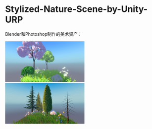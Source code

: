 # Stylized-Nature-Scene-by-Unity-URP



Blender和Photoshop制作的美术资产：

<img src="Recordings/image_006_0000.jpg" alt="image_006_0000" style="zoom: 25%;" />

<img src="Recordings/image_010_0012.jpg" alt="image_010_0012" style="zoom:25%;" />
